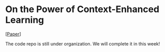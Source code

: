# On the Power of Context-Enhanced Learning

[[Paper]([https://arxiv.org/pdf/2501.05414](https://arxiv.org/abs/2503.01821))]

The code repo is still under organization. We will complete it in this week!
